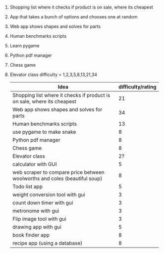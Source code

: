 1. Shopping list where it checks if product is on sale, where its cheapest
2. App that takes a bunch of options and chooses one at random
3. Web app shows shapes and solves for parts
4. Human benchmarks scripts
5. Learn pygame
6. Python pdf manager
7. Chess game
8. Elevator class
   difficulty = 1,2,3,5,8,13,21,34

   | Idea                                                                       | difficulty/rating |
   | -------------------------------------------------------------------------- | ----------------- |
   | Shopping list where it checks if product is on sale, where its cheapest    | 21                |
   | Web app shows shapes and solves for parts                                  | 34                |
   | Human benchmarks scripts                                                   | 13                |
   | use pygame to make snake                                                   | 8                 |
   | Python pdf manager                                                         | 8                 |
   | Chess game                                                                 | 8                 |
   | Elevator class                                                             | 2?                |
   | calculator with GUI                                                        | 5                 |
   | web scraper to compare price between woolworths and coles (beautiful soup) | 8                 |
   | Todo list app                                                              | 5                 |
   | weight conversion tool with gui                                            | 3                 |
   | count down timer with gui                                                  | 3                 |
   | metronome with gui                                                         | 3                 |
   | Flip image tool with gui                                                   | 3                 |
   | drawing app with gui                                                       | 5                 |
   | book finder app                                                            | 8                 |
   | recipe app (using a database)                                              | 8                 |
